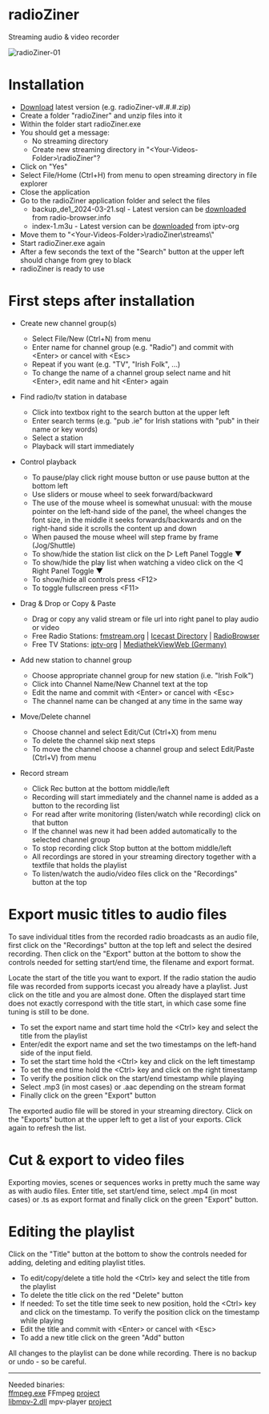 ﻿# radioZiner
Streaming audio & video recorder

![radioZiner-01](https://github.com/user-attachments/assets/0515a02e-0fe9-430b-8b56-72bc49409164)


# Installation

* [Download](https://github.com/eZiner/radioZiner/releases/) latest version (e.g. radioZiner-v#.#.#.zip)
* Create a folder "radioZiner" and unzip files into it
* Within the folder start radioZiner.exe
* You should get a message:
  - No streaming directory
  - Create new streaming directory in "\<Your-Videos-Folder\>\\radioZiner"?
* Click on "Yes"
* Select File/Home (Ctrl+H) from menu to open streaming directory in file explorer
* Close the application
* Go to the radioZiner application folder and select the files
  - backup_de1_2024-03-21.sql - Latest version can be [downloaded](https://backups.radio-browser.info/latest.sql.gz) from radio-browser.info
  - index-1.m3u - Latest version can be [downloaded](https://iptv-org.github.io/iptv/index.m3u) from iptv-org
* Move them to "\<Your-Videos-Folder\>\\radioZiner\\streams\\"
* Start radioZiner.exe again
* After a few seconds the text of the "Search" button at the upper left should change from grey to black
* radioZiner is ready to use


# First steps after installation

* Create new channel group(s)
  - Select File/New (Ctrl+N) from menu
  - Enter name for channel group (e.g. "Radio") and commit with \<Enter\> or cancel with \<Esc\>
  - Repeat if you want (e.g. "TV", "Irish Folk", ...)
  - To change the name of a channel group select name and hit \<Enter\>, edit name and hit \<Enter\> again
  
* Find radio/tv station in database
  - Click into textbox right to the search button at the upper left
  - Enter search terms (e.g. "pub .ie" for Irish stations with "pub" in their name or key words)
  - Select a station 
  - Playback will start immediately
 
* Control playback
  - To pause/play click right mouse button or use pause button at the bottom left
  - Use sliders or mouse wheel to seek forward/backward
  - The use of the mouse wheel is somewhat unusual: with the mouse pointer on the left-hand side of the panel, the wheel changes the font size, in the middle it seeks forwards/backwards and on the right-hand side it scrolls the content up and down
  - When paused the mouse wheel will step frame by frame (Jog/Shuttle)
  - To show/hide the station list click on the ▷ Left Panel Toggle ▼
  - To show/hide the play list when watching a video click on the ◁ Right Panel Toggle ▼ 
  - To show/hide all controls press \<F12\>
  - To toggle fullscreen press \<F11\>

* Drag & Drop or Copy & Paste
  - Drag or copy any valid stream or file url into right panel to play audio or video
  - Free Radio Stations: [fmstream.org](http://fmstream.org/) | [Icecast Directory](http://dir.xiph.org/) | [RadioBrowser](https://www.radio-browser.info/)
  - Free TV Stations: [iptv-org](https://iptv-org.github.io/) | [MediathekViewWeb (Germany)](https://mediathekviewweb.de/)

* Add new station to channel group
  - Choose appropriate channel group for new station (i.e. "Irish Folk")
  - Click into Channel Name/New Channel text at the top
  - Edit the name and commit with \<Enter\> or cancel with \<Esc\>
  - The channel name can be changed at any time in the same way
 
* Move/Delete channel
  - Choose channel and select Edit/Cut (Ctrl+X) from menu
  - To delete the channel skip next steps
  - To move the channel choose a channel group and select Edit/Paste (Ctrl+V) from menu
  
* Record stream
  - Click Rec button at the bottom middle/left
  - Recording will start immediately and the channel name is added as a button to the recording list
  - For read after write monitoring (listen/watch while recording) click on that button
  - If the channel was new it had been added automatically to the selected channel group
  - To stop recording click Stop button at the bottom middle/left
  - All recordings are stored in your streaming directory together with a textfile that holds the playlist
  - To listen/watch the audio/video files click on the "Recordings" button at the top


# Export music titles to audio files

To save individual titles from the recorded radio broadcasts as an audio file, first click on the "Recordings" button at the top left and select the desired recording. Then click on the "Export" button at the bottom to show the controls needed for setting start/end time, the filename and export format.

Locate the start of the title you want to export. If the radio station the audio file was recorded from supports icecast you already have a playlist. Just click on the title and you are almost done. Often the displayed start time does not exactly correspond with the title start, in which case some fine tuning is still to be done.

* To set the export name and start time hold the \<Ctrl\> key and select the title from the playlist
* Enter/edit the export name and set the two timestamps on the left-hand side of the input field.
* To set the start time hold the \<Ctrl\> key and click on the left timestamp
* To set the end time hold the \<Ctrl\> key and click on the right timestamp
* To verify the position click on the start/end timestamp while playing
* Select .mp3 (in most cases) or .aac depending on the stream format
* Finally click on the green "Export" button

The exported audio file will be stored in your streaming directory. Click on the "Exports" button at the upper left to get a list of your exports. Click again to refresh the list.

# Cut & export to video files

Exporting movies, scenes or sequences works in pretty much the same way as with audio files. Enter title, set start/end time, select .mp4 (in most cases) or .ts as export  format and finally click on the green "Export" button.

# Editing the playlist
Click on the "Title" button at the bottom to show the controls needed for adding, deleting and editing playlist titles.

* To edit/copy/delete a title hold the \<Ctrl\> key and select the title from the playlist
* To delete the title click on the red "Delete" button
* If needed: To set the title time seek to new position, hold the \<Ctrl\> key and click on the timestamp. To verify the position click on the timestamp while playing
* Edit the title and commit with \<Enter\> or cancel with \<Esc\>
* To add a new title click on the green "Add" button

All changes to the playlist can be done while recording. There is no backup or undo - so be careful.



---

Needed binaries:<br>
[ffmpeg.exe](https://www.ffmpeg.org/download.html) FFmpeg [project](https://www.ffmpeg.org/)<br>
[libmpv-2.dll](https://sourceforge.net/projects/mpv-player-windows/files/libmpv/) mpv-player [project](https://github.com/mpv-player/mpv)<br>

